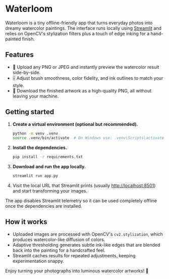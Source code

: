 # Waterloom

Waterloom is a tiny offline-friendly app that turns everyday photos into dreamy watercolor paintings. The interface runs locally using [Streamlit](https://streamlit.io/) and relies on OpenCV's stylization filters plus a touch of edge inking for a hand-painted finish.

## Features

- 🌄 Upload any PNG or JPEG and instantly preview the watercolor result side-by-side.
- 🎚️ Adjust brush smoothness, color fidelity, and ink outlines to match your style.
- 💾 Download the finished artwork as a high-quality PNG, all without leaving your machine.

## Getting started

1. **Create a virtual environment (optional but recommended).**
   ```bash
   python -m venv .venv
   source .venv/bin/activate  # On Windows use: .venv\Scripts\activate
   ```
2. **Install the dependencies.**
   ```bash
   pip install -r requirements.txt
   ```
3. **Download and run the app locally.**
   ```bash
   streamlit run app.py
   ```
4. Visit the local URL that Streamlit prints (usually <http://localhost:8501>) and start transforming your images.

The app disables Streamlit telemetry so it can be used completely offline once the dependencies are installed.

## How it works

- Uploaded images are processed with OpenCV's `cv2.stylization`, which produces watercolor-like diffusion of colors.
- Adaptive thresholding generates subtle ink-like edges that are blended back into the painting for a handcrafted feel.
- Streamlit caches results for repeated adjustments, keeping experimentation snappy.

Enjoy turning your photographs into luminous watercolor artworks! 🎨
